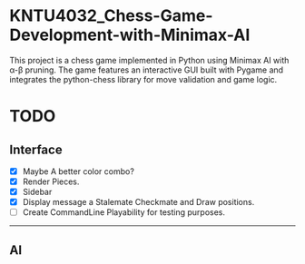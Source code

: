 # KNTU4032_Chess-Game-Development-with-Minimax-AI
This project is a chess game implemented in Python using Minimax AI with α-β pruning. The game features an interactive GUI built with Pygame and integrates the python-chess library for move validation and game logic.

# TODO

## Interface


- [x] Maybe A better color combo?
- [x] Render Pieces.
- [x] Sidebar 
- [x] Display message a Stalemate Checkmate and Draw positions.
- [ ] Create CommandLine Playability for testing purposes.

--- 

## AI

